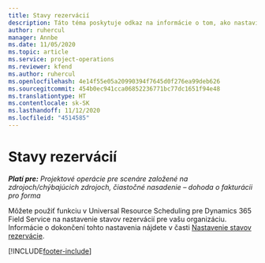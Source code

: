 ```yaml
---
title: Stavy rezervácií
description: Táto téma poskytuje odkaz na informácie o tom, ako nastaviť stavy rezervácie pre Project Operations.
author: ruhercul
manager: Annbe
ms.date: 11/05/2020
ms.topic: article
ms.service: project-operations
ms.reviewer: kfend
ms.author: ruhercul
ms.openlocfilehash: 4e14f55e05a20990394f7645d0f276ea99deb626
ms.sourcegitcommit: 454b0ec941cca06852236771bc77dc1651f94e48
ms.translationtype: HT
ms.contentlocale: sk-SK
ms.lasthandoff: 11/12/2020
ms.locfileid: "4514585"
---
```

# <a name="booking-statuses"></a>Stavy rezervácií

_**Platí pre:** Projektové operácie pre scenáre založené na zdrojoch/chýbajúcich zdrojoch, čiastočné nasadenie – dohoda o fakturácii pro forma_

Môžete použiť funkciu v Universal Resource Scheduling pre Dynamics 365 Field Service na nastavenie stavov rezervácií pre vašu organizáciu. Informácie o dokončení tohto nastavenia nájdete v časti [Nastavenie stavov rezervácie](https://docs.microsoft.com/dynamics365/field-service/set-up-booking-statuses).


[!INCLUDE[footer-include](../includes/footer-banner.md)]